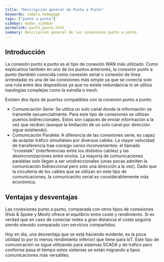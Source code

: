 ```yaml
---
title: "Descripción general de Punto a Punto"
keywords: sample homepage
tags: ["punto a punto"]
sidebar: mydoc_sidebar
permalink: punto_punto.html
summary: Descripción general de las conexiones punto a punto
---
```


## Introducción

La conexión punto a punto es el tipo de conexión WAN más utilizado. Como explicamos también en uno de los puntos anteriores, la conexión punto a punto (también conocida como conexión serial o conexión de línea arrendada) es una de las conexiones más simple ya que se conecta solo una ruta entre dos dispositivos ya que no existe redundancia ni se utiliza topologías complejas como la estrella o mesh.

Existen dos tipos de puertos compatibles con la conexión punto a punto:
- Comunicación Serie: Se utiliza un solo canal donde la información se transmite secuencialmente. Para este tipo de conexiones se utilizan puertos bidireccionales. Estos son capaces de enviar información a la vez que reciben (aunque la limitación de un solo canal por dirección sigue existiendo).
- Comunicación Paralela: A diferencia de las conexiones serie, es capaz de aceptar tráfico simultáneo por diversos cables. La mayor velocidad de transferencia trae consigo varios inconvenientes: el llamado "crosstalk" (interferencias entre los distintos cables) y las desincronizaciones entre envíos. La mayoría de comunicaciones paralelas solo llegan a ser unidireccionales (unas pocas admiten la comunicación bidireccional pero solo una dirección a la vez). Dado que la circuitería de los cables que se utilizan en este tipo de comunicaciones, la comunicacińo serial es considerablemente más económica.

## Ventajas y desventajas

Las conexiones punto a punto, comparada con otros tipos de conexiones (Hub & Spoke y Mesh) ofrece el equilibrio entre coste y rendimiento. Si es verdad que en caso de conectar redes a gran distancia el coste seguiría siendo elevado comparado con servicios compartidos.

Hoy en día, una desventaja que se está haciendo evidente, es la poca utilidad (o por lo menos rendimiento inferior) que tiene para IoT. Este tipo de comunicación se sigue utilizando para sistemas SCADA y de tráfico pero conforme pasa el tiempo estos sistemas se están migrando a tipos comunicaciones más versátiles.